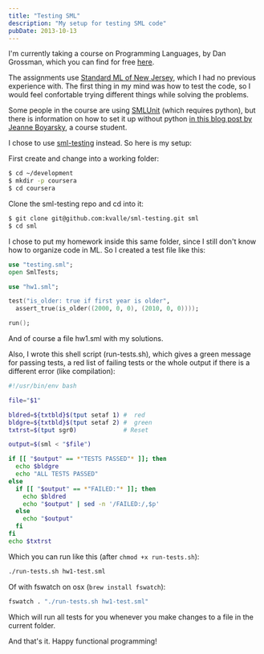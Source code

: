 ```yaml
---
title: "Testing SML"
description: "My setup for testing SML code"
pubDate: 2013-10-13
---
```


I'm currently taking a course on Programming Languages, by Dan Grossman, which you can find for free [here](https://class.coursera.org/proglang-002/class).

The assignments use [Standard ML of New Jersey](http://www.smlnj.org/), which I had no previous experience with. The first thing in my mind was how to test the code, so I would feel confortable trying different things while solving the problems.

Some people in the course are using [SMLUnit](https://github.com/dellsystem/smlunit) (which requires python), but there is information on how to set it up without python [in this blog post by Jeanne Boyarsky](http://www.selikoff.net/2013/10/05/smlunit-without-python/), a course student.

I chose to use [sml-testing](https://github.com/kvalle/sml-testing) instead. So here is my setup:

First create and change into a working folder:

```sh
$ cd ~/development
$ mkdir -p coursera
$ cd coursera
```

Clone the sml-testing repo and cd into it:

```sh
$ git clone git@github.com:kvalle/sml-testing.git sml
$ cd sml
```

I chose to put my homework inside this same folder, since I still don't know how to organize code in ML. So I created a test file like this:

```fsharp
use "testing.sml";
open SmlTests;

use "hw1.sml";

test("is_older: true if first year is older",
  assert_true(is_older((2000, 0, 0), (2010, 0, 0))));

run();
```

And of course a file hw1.sml with my solutions.

Also, I wrote this shell script (run-tests.sh), which gives a green message for passing tests, a red list of failing tests or the whole output if there is a different error (like compilation):

```sh
#!/usr/bin/env bash

file="$1"

bldred=${txtbld}$(tput setaf 1) #  red
bldgre=${txtbld}$(tput setaf 2) #  green
txtrst=$(tput sgr0)             # Reset

output=$(sml < "$file")

if [[ "$output" == *"TESTS PASSED"* ]]; then
  echo $bldgre
  echo "ALL TESTS PASSED"
else
  if [[ "$output" == *"FAILED:"* ]]; then
    echo $bldred
    echo "$output" | sed -n '/FAILED:/,$p'
  else
    echo "$output"
  fi
fi
echo $txtrst
```

Which you can run like this (after `chmod +x run-tests.sh`):

```sh
./run-tests.sh hw1-test.sml
```

Of with fswatch on osx (`brew install fswatch`):

```sh
fswatch . "./run-tests.sh hw1-test.sml"
```

Which will run all tests for you whenever you make changes to a file in the current folder.

And that's it. Happy functional programming!
